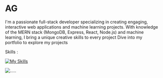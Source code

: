 # AG
I'm a passionate full-stack developer specializing in creating engaging, interactive web applications and machine learning projects. With knowledge of the MERN stack (MongoDB, Express, React, Node.js) and machine learning, I bring a unique creative skills to every project Dive into my portfolio to explore my projects

Skills :

[![My Skills](https://skillicons.dev/icons?i=html,css,js,bootstrap,tailwind,react,threejs,express,node,mongodb,python&perline=3)](https://skillicons.dev)

![.....](https://github.com/user-attachments/assets/06f4da82-c0d6-42cb-beec-5c531d816bfb)
